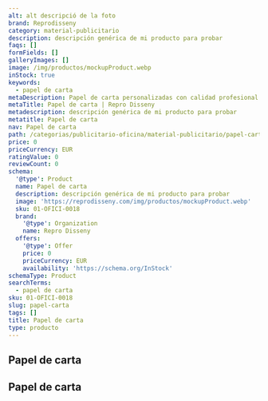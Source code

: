 ```yaml
---
alt: alt descripció de la foto
brand: Reprodisseny
category: material-publicitario
description: descripción genérica de mi producto para probar
faqs: []
formFields: []
galleryImages: []
image: /img/productos/mockupProduct.webp
inStock: true
keywords:
  - papel de carta
metaDescription: Papel de carta personalizadas con calidad profesional en Cataluña.
metaTitle: Papel de carta | Repro Disseny
metadescription: descripción genérica de mi producto para probar
metatitle: Papel de carta
nav: Papel de carta
path: /categorias/publicitario-oficina/material-publicitario/papel-carta
price: 0
priceCurrency: EUR
ratingValue: 0
reviewCount: 0
schema:
  '@type': Product
  name: Papel de carta
  description: descripción genérica de mi producto para probar
  image: 'https://reprodisseny.com/img/productos/mockupProduct.webp'
  sku: 01-OFICI-0018
  brand:
    '@type': Organization
    name: Repro Disseny
  offers:
    '@type': Offer
    price: 0
    priceCurrency: EUR
    availability: 'https://schema.org/InStock'
schemaType: Product
searchTerms:
  - papel de carta
sku: 01-OFICI-0018
slug: papel-carta
tags: []
title: Papel de carta
type: producto
---
```


## Papel de carta

## Papel de carta
